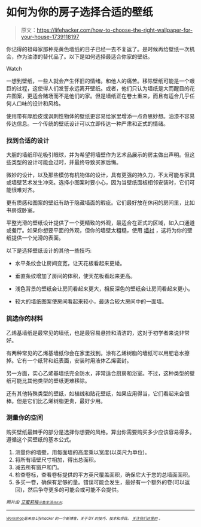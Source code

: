 # 如何为你的房子选择合适的壁纸

> 原文：<https://lifehacker.com/how-to-choose-the-right-wallpaper-for-your-house-1739118197>

你记得的祖母家那种亮黄色墙纸的日子已经一去不复返了。是时候再给壁纸一次机会，作为油漆的替代品了。以下是如何选择最适合你家的壁纸。

Watch

一想到壁纸，一些人就会产生怀旧的情绪。和他人的痛苦。移除壁纸可能是一个艰巨的过程，这使得人们发誓永远离开壁纸。或者，他们只认为墙纸是大而醒目的花卉图案，更适合赌场而不是他们的家。但是墙纸正在卷土重来，而且有适合几乎任何人口味的设计和风格。

使用带有厚脸皮或讽刺性物体的壁纸更容易给家里增添一点奇思妙想。油漆不容易传达信息。一个传统的壁纸设计可以立即传达一种严肃和正式的情绪。

### 找到合适的设计

大胆的墙纸印花吸引眼球，并为希望将墙壁作为艺术品展示的房主做出声明。但这些类型的设计可能会过时，并最终导致买家后悔。

微妙的设计，以及那些模仿有机物体的设计，具有更强的持久力，不太可能与家具或墙壁艺术发生冲突。选择小图案时要小心，因为当壁纸面板相邻安装时，它们可能很难对齐。

更有质感和图案的壁纸有助于隐藏墙面的瑕疵。它们最好放在休闲的房间里，比如书房或卧室。

平整光滑的壁纸设计提供了一个更精致的外观，最适合在正式的区域，如入口通道或餐厅。如果你想要平面的外观，但你的墙壁太粗糙，使用 [墙衬](http://www.amazon.com/Liner-Heavy-White-Prepasted-Wallpaper/dp/B000EMWO7G?asc_campaign=InlineText&asc_refurl=https://lifehacker.com/how-to-choose-the-right-wallpaper-for-your-house-1739118197&asc_source=&tag=kinjalifehackerlink-20) ，这将为你的壁纸提供一个光滑的表面。

以下是选择壁纸设计的其他一些技巧:

*   水平条纹会让房间变宽，让天花板看起来更矮。

*   垂直条纹增加了房间的体积，使天花板看起来更高。
*   浅色背景的壁纸会让房间看起来更大，相反深色的壁纸会让房间看起来更小。
*   较大的墙纸图案使房间看起来较小，最适合较大房间中的一面墙。

### 挑选你的材料

乙烯基墙纸是最常见的墙纸，也是最容易悬挂和清洁的，这对于初学者来说非常好。

有两种常见的乙烯基墙纸你会在家里找到。涂有乙烯树脂的墙纸可以用肥皂水擦掉。它有一个纸背和纸表面，安装时用液体乙烯密封。

另一方面，实心乙烯基墙纸完全防水，非常适合厨房和浴室。不过，这种类型的壁纸可能比其他类型的壁纸更难移除。

还有其他特殊类型的壁纸，如植绒和贴花壁纸，如果应用得当，它们看起来会很棒。但是它们比乙烯树脂更贵，最好少用。

### 测量你的空间

购买壁纸最棘手的部分是选择你想要的风格。算出你需要购买多少应该容易得多。遵循这个买壁纸的基本公式。

1.  测量你的墙壁，用每面墙的高度乘以宽度(以英尺为单位)。
2.  将所有墙壁尺寸相加，得出总面积。
3.  减去所有窗户和门。
4.  检查卷标，查看卷标提供的平方英尺覆盖面积，确保它大于您的总墙面面积。
5.  多买一卷，确保有足够的量。错误可能会发生，最好有一个额外的卷(可以返回)，然后争夺更多的可能会或可能不会提供。

*<small>照片由</small>* [*<small>艾蜜莉梅</small>*](https://www.flickr.com/photos/emilysnuffer/13050619815/in/photolist-kTeQAt-kTfekz-kTeDpk-kTgncA-kTetKF-kTeLaV-kTgtPy-kTgBt1-kTgiks-kTeH56-kTezxn-kTfDYc-osqopk-3N7ZU-6jSQ6-9odapG-5fYhED-59cawM-4mszTM-4mszTr-aqiJ9g-9euN2i-2gAjuo-4ACt5h-7jCXZ1-4ktpNv-NowTz-6hrKoD-9ujqrn-8nYQer-8o2QHE-6hvWpY-8nYQor-8o2Gij-dijbEK-8nYQ22-8o2Ycu-8nYPWp-8R1VAd-7mxNey-5WjZY8-8o2Y41-fc6iMS-zo4C4-8fujWV-zo4C1-8nYFDF-4dax6r-6Rja2K-8nYQ84)*<small></small>*<small>[*<small>斗鱼生活</small>*](https://www.flickr.com/photos/bettalivinguk/15865859811/in/photolist-qb1Fn6-54qETz-efHnW1-6XukQb-cjWHc9-ntJWQX-pQYvfg-am6czh-66zi26-fvizKm-aNZSz8-8oNziz-7SM9bJ-PZfTL-cjWErf-cjWjRW-5Dspjq-2i4Xth-5R1JBU-fviA5E-8oNznt-puEFMd-51E5tc-2GTHNP-4o6KQS-K8R53-PP3tG-cjWCwj-4T1JD8-4QgUvM-4QmaJY-asLsbM-2kBYuo-4Jkgzr-6pbdRW-tBFqhD-89wcML-a3FvTS-4Fwvot-59KhnV-2oipuV-6NFJpF-7SM8ZE-a3FQ2j-dvma5J-27fQia-7mD923-5nwcg7-6WoPa4-fv4gLv)*<small></small>*<small>[*<small>马扎利</small>*](https://www.flickr.com/photos/mazzali/5348669239/in/photolist-99Dk2a-99DjVz-99Gses-bDUcCf-99GrMC-cFdgPE-cMv3w1-99Dhjz-gUuxTN-93oNNG-99DjCR-cFdgUw-bx8rt5-MRY3V-jUqvCt-9ivLFj-c8P54E-dyLNZt-byPmc7-c4bzRd-99Dk5v-54UNJx-99Gsiw-ytJqBY-cnX9zf-99Djan-cMv3p1-99GsnG-sUoKj-99DkqX-99DjRk-sUoMJ-bCrCsf-bLC8zR-bCrMyy-8o2Gpw-c12Nk1-dyLNW4-cFdgSh-bQ1xGt-9xgp29-7SPDt6-c4bAAo-c4bAX3-8o2GvW-8nYxmx-bAo4hY-bPn98R-54ULsz-5GLCd5)*<small><small>。</small></small>*</small></small>

* * *

<small>[<small>*Workshop*</small>](http://workshop.lifehacker.com/)<small>*是来自 Lifehacker 的一个新博客，关于 DY 的技巧、技术和项目。*</small> [<small>*关注我们这里的*</small>](https://twitter.com/WorkshopLH) <small>*。*</small></small> 

<small></small>